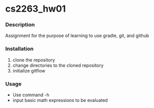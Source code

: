 # cs2263_hw01

### Description
Assignment for the purpose of learning to use gradle, git, and github

### Installation
1. clone the repository
2. change directories to the cloned repository
3. initialize gitflow

### Usage 
* Use command -h
* input basic math expressions to be evaluated
